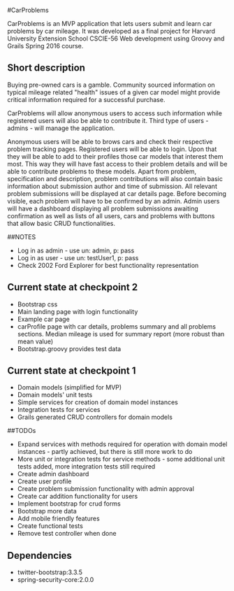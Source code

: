 #CarProblems

CarProblems is an MVP application that lets users submit and learn car problems by car mileage.
It was developed as a final project for Harvard University Extension School CSCIE-56 Web development using Groovy and Grails Spring 2016 course.

## Short description
Buying pre-owned cars is a gamble. Community sourced information on typical mileage related "health" issues of a given car model might provide critical information required for a successful purchase.

CarProblems will allow anonymous users to access such information while registered users will also be able to contribute it. Third type of users - admins - will manage the application.

Anonymous users will be able to brows cars and check their respective problem tracking pages.
Registered users will be able to login. Upon that they will be able to add to their profiles those car models that interest them most. This way they will have fast access to their problem details and will be able to contribute problems to these models. Apart from problem, specification and description, problem contributions will also contain basic information about submission author and time of submission. All relevant problem submissions will be displayed at car details page. Before becoming visible, each problem will have to be confirmed by an admin.
Admin users will have a dashboard displaying all problem submissions awaiting confirmation as well as lists of all users, cars and problems with buttons that allow basic CRUD functionalities.

##NOTES
+ Log in as admin - use un: admin, p: pass
+ Log in as user - use un: testUser1, p: pass
+ Check 2002 Ford Explorer for best functionality representation

## Current state at checkpoint 2
+ Bootstrap css
+ Main landing page with login functionality
+ Example car page
+ carProfile page with car details, problems summary and all problems sections. Median mileage is used for summary report (more robust than mean value)
+ Bootstrap.groovy provides test data

## Current state at checkpoint 1
+ Domain models (simplified for MVP)
+ Domain models' unit tests
+ Simple services for creation of domain model instances
+ Integration tests for services
+ Grails generated CRUD controllers for domain models

##TODOs
+ Expand services with methods required for operation with domain model instances - partly achieved, but there is still more work to do
+ More unit or integration tests for service methods - some additional unit tests added, more integration tests still required
+ Create admin dashboard
+ Create user profile
+ Create problem submission functionality with admin approval
+ Create car addition functionality for users
+ Implement bootstrap for crud forms
+ Bootstrap more data
+ Add mobile friendly features
+ Create functional tests
+ Remove test controller when done

## Dependencies

+ twitter-bootstrap:3.3.5
+ spring-security-core:2.0.0




